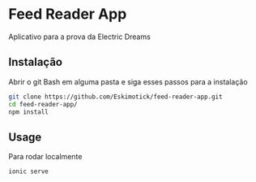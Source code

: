 # Feed Reader App

Aplicativo para a prova da Electric Dreams

## Instalação

Abrir o git Bash em alguma pasta e siga esses passos para a instalação

```bash 
git clone https://github.com/Eskimotick/feed-reader-app.git
cd feed-reader-app/
npm install
```

## Usage

Para rodar localmente

```bash
ionic serve
```


